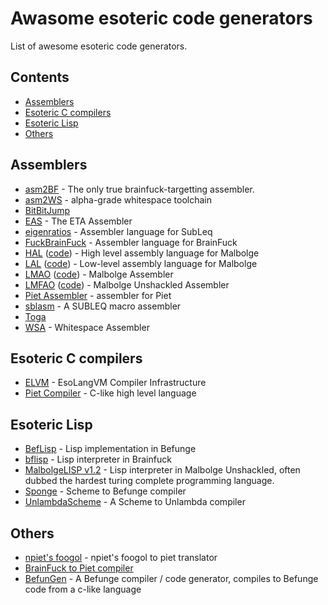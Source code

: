 # Awasome esoteric code generators
List of awesome esoteric code generators.

## Contents
* [Assemblers](#assemblers)
* [Esoteric C compilers](#esoteric-c-compilers)
* [Esoteric Lisp](#ssoteric-lisp)
* [Others](#others)

## Assemblers
* [asm2BF](https://github.com/kspalaiologos/asmbf) - The only true brainfuck-targetting assembler.
* [asm2WS](https://github.com/kspalaiologos/asm2ws) - alpha-grade whitespace toolchain
* [BitBitJump](https://github.com/esovm/BitBitJump)
* [EAS](http://www.miketaylor.org.uk/tech/eta/doc/easman.html) - The ETA Assembler
* [eigenratios](http://eigenratios.blogspot.com/2006/09/mark-ii-oisc-self-interpreter.html) - Assembler language for SubLeq
* [FuckBrainFuck](https://github.com/esovm/FuckBrainFuck) - Assembler language for BrainFuck
* [HAL](https://www.trs.cm.is.nagoya-u.ac.jp/projects/Malbolge/hal/hal-def.html.en) ([code](https://git.trs.css.i.nagoya-u.ac.jp/malbolge/ternary)) - High level assembly language for Malbolge
* [LAL](https://www.trs.cm.is.nagoya-u.ac.jp/projects/Malbolge/lal/lal-def.html.en) ([code](https://git.trs.css.i.nagoya-u.ac.jp/malbolge/lowass)) - Low-level assembly language for Malbolge
* [LMAO](https://lutter.cc/malbolge/assembler.html) ([code](https://github.com/esoteric-programmer/LMAO)) - Malbolge Assembler
* [LMFAO](https://lutter.cc/unshackled/assembler.html) ([code](https://github.com/esoteric-programmer/LMFAO)) - Malbolge Unshackled Assembler
* [Piet Assembler](https://www.toothycat.net/wiki/wiki.pl?MoonShadow/Piet) - assembler for Piet
* [sblasm](https://github.com/lawrencewoodman/sblasm) - A SUBLEQ macro assembler
* [Toga](https://github.com/esovm/toga)
* [WSA](https://github.com/helvm/wsa) - Whitespace Assembler
  
## Esoteric C compilers
* [ELVM](https://github.com/shinh/elvm/) - EsoLangVM Compiler Infrastructure
* [Piet Compiler](https://www.toothycat.net/wiki/wiki.pl?MoonShadow/Piet) - C-like high level language

## Esoteric Lisp
* [BefLisp](https://github.com/shinh/beflisp) - Lisp implementation in Befunge
* [bflisp](https://github.com/shinh/bflisp) - Lisp interpreter in Brainfuck
* [MalbolgeLISP v1.2](https://github.com/kspalaiologos/malbolge-lisp) - Lisp interpreter in Malbolge Unshackled, often dubbed the hardest turing complete programming language.
* [Sponge](http://cubonegro.orgfree.com/sponge/sponge.html) - Scheme to Befunge compiler
* [UnlambdaScheme](https://github.com/schani/unlambdascheme) - A Scheme to Unlambda compiler

## Others
 * [npiet's foogol](http://www.bertnase.de/npiet/npiet-foogol.html) - npiet's foogol to piet translator
 * [BrainFuck to Piet compiler](http://mamememo.blogspot.com/2009/10/piet-is-turing-complete.html)
 * [BefunGen](http://www.mikescher.de/programs/view/BefunGen) - A Befunge compiler / code generator, compiles to Befunge code from a c-like language
